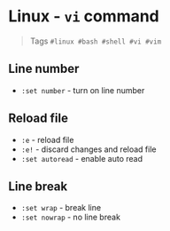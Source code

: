 # Linux - `vi` command

> Tags `#linux #bash #shell #vi #vim`

## Line number
- `:set number` - turn on line number

## Reload file
- `:e` - reload file
- `:e!` - discard changes and reload file
- `:set autoread` - enable auto read

## Line break
- `:set wrap` - break line
- `:set nowrap` - no line break